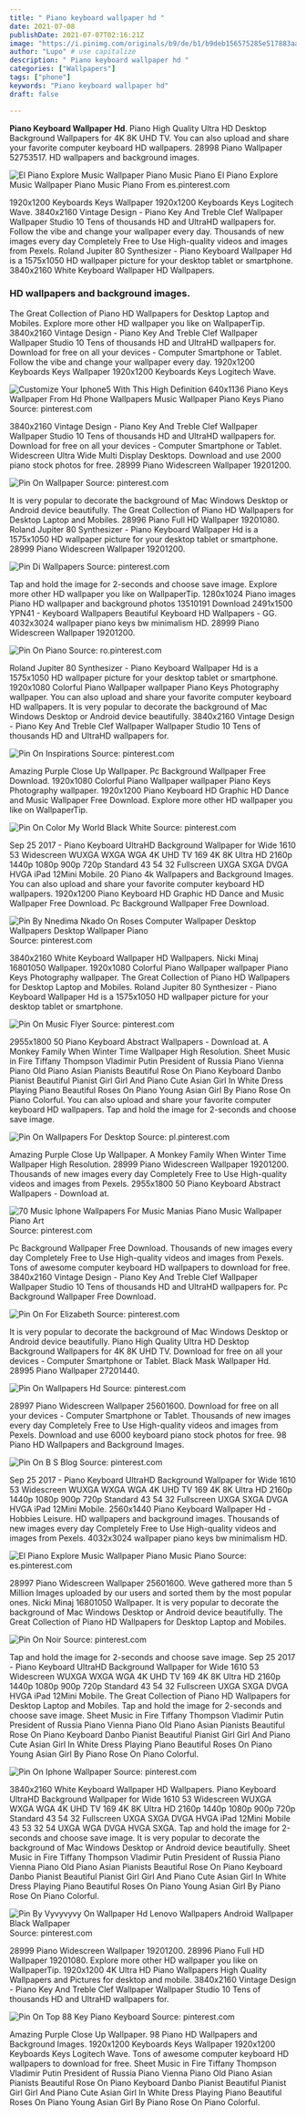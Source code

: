 ```yaml
---
title: " Piano keyboard wallpaper hd "
date: 2021-07-08
publishDate: 2021-07-07T02:16:21Z
image: "https://i.pinimg.com/originals/b9/de/b1/b9deb156575285e517883aa2ce1ab7ff.jpg"
author: "Lupo" # use capitalize
description: " Piano keyboard wallpaper hd "
categories: ["Wallpapers"]
tags: ["phone"]
keywords: "Piano keyboard wallpaper hd"
draft: false

---
```



**Piano Keyboard Wallpaper Hd**. Piano High Quality Ultra HD Desktop Background Wallpapers for 4K 8K UHD TV. You can also upload and share your favorite computer keyboard HD wallpapers. 28998 Piano Wallpaper 52753517. HD wallpapers and background images.

![El Piano Explore Music Wallpaper Piano Music Piano](https://i.pinimg.com/originals/d2/f5/5f/d2f55fd0f84dbe029293e224235ffc87.jpg "El Piano Explore Music Wallpaper Piano Music Piano")
El Piano Explore Music Wallpaper Piano Music Piano From es.pinterest.com


1920x1200 Keyboards Keys Wallpaper 1920x1200 Keyboards Keys Logitech Wave. 3840x2160 Vintage Design - Piano Key And Treble Clef Wallpaper Wallpaper Studio 10 Tens of thousands HD and UltraHD wallpapers for. Follow the vibe and change your wallpaper every day. Thousands of new images every day Completely Free to Use High-quality videos and images from Pexels. Roland Jupiter 80 Synthesizer - Piano Keyboard Wallpaper Hd is a 1575x1050 HD wallpaper picture for your desktop tablet or smartphone. 3840x2160 White Keyboard Wallpaper HD Wallpapers.

### HD wallpapers and background images.

The Great Collection of Piano HD Wallpapers for Desktop Laptop and Mobiles. Explore more other HD wallpaper you like on WallpaperTip. 3840x2160 Vintage Design - Piano Key And Treble Clef Wallpaper Wallpaper Studio 10 Tens of thousands HD and UltraHD wallpapers for. Download for free on all your devices - Computer Smartphone or Tablet. Follow the vibe and change your wallpaper every day. 1920x1200 Keyboards Keys Wallpaper 1920x1200 Keyboards Keys Logitech Wave.


![Customize Your Iphone5 With This High Definition 640x1136 Piano Keys Wallpaper From Hd Phone Wallpapers Music Wallpaper Piano Keys Piano](https://i.pinimg.com/originals/03/ca/9e/03ca9ef8bf540e2af5227cb50c281c1f.jpg "Customize Your Iphone5 With This High Definition 640x1136 Piano Keys Wallpaper From Hd Phone Wallpapers Music Wallpaper Piano Keys Piano")
Source: pinterest.com

3840x2160 Vintage Design - Piano Key And Treble Clef Wallpaper Wallpaper Studio 10 Tens of thousands HD and UltraHD wallpapers for. Download for free on all your devices - Computer Smartphone or Tablet. Widescreen Ultra Wide Multi Display Desktops. Download and use 2000 piano stock photos for free. 28999 Piano Widescreen Wallpaper 19201200.

![Pin On Wallpaper](https://i.pinimg.com/originals/a5/a6/f9/a5a6f93d5f4ca6d0b94a851befa01868.jpg "Pin On Wallpaper")
Source: pinterest.com

It is very popular to decorate the background of Mac Windows Desktop or Android device beautifully. The Great Collection of Piano HD Wallpapers for Desktop Laptop and Mobiles. 28996 Piano Full HD Wallpaper 19201080. Roland Jupiter 80 Synthesizer - Piano Keyboard Wallpaper Hd is a 1575x1050 HD wallpaper picture for your desktop tablet or smartphone. 28999 Piano Widescreen Wallpaper 19201200.

![Pin Di Wallpapers](https://i.pinimg.com/originals/a7/7a/11/a77a11cb01d6e4b96764fb76fc673ba1.jpg "Pin Di Wallpapers")
Source: pinterest.com

Tap and hold the image for 2-seconds and choose save image. Explore more other HD wallpaper you like on WallpaperTip. 1280x1024 Piano images Piano HD wallpaper and background photos 13510191 Download 2491x1500 YPN41 - Keyboard Wallpapers Beautiful Keyboard HD Wallpapers - GG. 4032x3024 wallpaper piano keys bw minimalism HD. 28999 Piano Widescreen Wallpaper 19201200.

![Pin On Piano](https://i.pinimg.com/originals/36/0e/f3/360ef331b6c52327815e8f048fa7e63b.jpg "Pin On Piano")
Source: ro.pinterest.com

Roland Jupiter 80 Synthesizer - Piano Keyboard Wallpaper Hd is a 1575x1050 HD wallpaper picture for your desktop tablet or smartphone. 1920x1080 Colorful Piano Wallpaper wallpaper Piano Keys Photography wallpaper. You can also upload and share your favorite computer keyboard HD wallpapers. It is very popular to decorate the background of Mac Windows Desktop or Android device beautifully. 3840x2160 Vintage Design - Piano Key And Treble Clef Wallpaper Wallpaper Studio 10 Tens of thousands HD and UltraHD wallpapers for.

![Pin On Inspirations](https://i.pinimg.com/originals/59/8a/a1/598aa1af3bf4612bb4f2c678a75f0cb6.jpg "Pin On Inspirations")
Source: pinterest.com

Amazing Purple Close Up Wallpaper. Pc Background Wallpaper Free Download. 1920x1080 Colorful Piano Wallpaper wallpaper Piano Keys Photography wallpaper. 1920x1200 Piano Keyboard HD Graphic HD Dance and Music Wallpaper Free Download. Explore more other HD wallpaper you like on WallpaperTip.

![Pin On Color My World Black White](https://i.pinimg.com/originals/38/2f/1a/382f1a2fc4e13708e391b42f9991518c.jpg "Pin On Color My World Black White")
Source: pinterest.com

Sep 25 2017 - Piano Keyboard UltraHD Background Wallpaper for Wide 1610 53 Widescreen WUXGA WXGA WGA 4K UHD TV 169 4K 8K Ultra HD 2160p 1440p 1080p 900p 720p Standard 43 54 32 Fullscreen UXGA SXGA DVGA HVGA iPad 12Mini Mobile. 20 Piano 4k Wallpapers and Background Images. You can also upload and share your favorite computer keyboard HD wallpapers. 1920x1200 Piano Keyboard HD Graphic HD Dance and Music Wallpaper Free Download. Pc Background Wallpaper Free Download.

![Pin By Nnedima Nkado On Roses Computer Wallpaper Desktop Wallpapers Desktop Wallpaper Piano](https://i.pinimg.com/originals/6e/cc/66/6ecc666f73fe5d80f9486b6dc6e64335.jpg "Pin By Nnedima Nkado On Roses Computer Wallpaper Desktop Wallpapers Desktop Wallpaper Piano")
Source: pinterest.com

3840x2160 White Keyboard Wallpaper HD Wallpapers. Nicki Minaj 16801050 Wallpaper. 1920x1080 Colorful Piano Wallpaper wallpaper Piano Keys Photography wallpaper. The Great Collection of Piano HD Wallpapers for Desktop Laptop and Mobiles. Roland Jupiter 80 Synthesizer - Piano Keyboard Wallpaper Hd is a 1575x1050 HD wallpaper picture for your desktop tablet or smartphone.

![Pin On Music Flyer](https://i.pinimg.com/originals/a0/42/21/a042217a46898c3d0b7c01a41dcecc2c.jpg "Pin On Music Flyer")
Source: pinterest.com

2955x1800 50 Piano Keyboard Abstract Wallpapers - Download at. A Monkey Family When Winter Time Wallpaper High Resolution. Sheet Music in Fire Tiffany Thompson Vladimir Putin President of Russia Piano Vienna Piano Old Piano Asian Pianists Beautiful Rose On Piano Keyboard Danbo Pianist Beautiful Pianist Girl Girl And Piano Cute Asian Girl In White Dress Playing Piano Beautiful Roses On Piano Young Asian Girl By Piano Rose On Piano Colorful. You can also upload and share your favorite computer keyboard HD wallpapers. Tap and hold the image for 2-seconds and choose save image.

![Pin On Wallpapers For Desktop](https://i.pinimg.com/originals/4e/38/78/4e38789785b43b7fd1886ca4f84a669f.jpg "Pin On Wallpapers For Desktop")
Source: pl.pinterest.com

Amazing Purple Close Up Wallpaper. A Monkey Family When Winter Time Wallpaper High Resolution. 28999 Piano Widescreen Wallpaper 19201200. Thousands of new images every day Completely Free to Use High-quality videos and images from Pexels. 2955x1800 50 Piano Keyboard Abstract Wallpapers - Download at.

![70 Music Iphone Wallpapers For Music Manias Piano Music Wallpaper Piano Art](https://i.pinimg.com/originals/b8/f1/4a/b8f14a5d1579935ce2fed744b8f6766d.jpg "70 Music Iphone Wallpapers For Music Manias Piano Music Wallpaper Piano Art")
Source: pinterest.com

Pc Background Wallpaper Free Download. Thousands of new images every day Completely Free to Use High-quality videos and images from Pexels. Tons of awesome computer keyboard HD wallpapers to download for free. 3840x2160 Vintage Design - Piano Key And Treble Clef Wallpaper Wallpaper Studio 10 Tens of thousands HD and UltraHD wallpapers for. Pc Background Wallpaper Free Download.

![Pin On For Elizabeth](https://i.pinimg.com/600x315/17/d2/d1/17d2d1a9cfb2edb6b2c46b20dd8cf888.jpg "Pin On For Elizabeth")
Source: pinterest.com

It is very popular to decorate the background of Mac Windows Desktop or Android device beautifully. Piano High Quality Ultra HD Desktop Background Wallpapers for 4K 8K UHD TV. Download for free on all your devices - Computer Smartphone or Tablet. Black Mask Wallpaper Hd. 28995 Piano Wallpaper 27201440.

![Pin On Wallpapers Hd](https://i.pinimg.com/originals/69/39/b1/6939b1fa0d12aeddb78657ec792fb784.jpg "Pin On Wallpapers Hd")
Source: pinterest.com

28997 Piano Widescreen Wallpaper 25601600. Download for free on all your devices - Computer Smartphone or Tablet. Thousands of new images every day Completely Free to Use High-quality videos and images from Pexels. Download and use 6000 keyboard piano stock photos for free. 98 Piano HD Wallpapers and Background Images.

![Pin On B S Blog](https://i.pinimg.com/originals/81/cf/a7/81cfa73db0341ecac097521cb1f7227d.jpg "Pin On B S Blog")
Source: pinterest.com

Sep 25 2017 - Piano Keyboard UltraHD Background Wallpaper for Wide 1610 53 Widescreen WUXGA WXGA WGA 4K UHD TV 169 4K 8K Ultra HD 2160p 1440p 1080p 900p 720p Standard 43 54 32 Fullscreen UXGA SXGA DVGA HVGA iPad 12Mini Mobile. 2560x1440 Piano Keyboard Wallpaper Hd - Hobbies Leisure. HD wallpapers and background images. Thousands of new images every day Completely Free to Use High-quality videos and images from Pexels. 4032x3024 wallpaper piano keys bw minimalism HD.

![El Piano Explore Music Wallpaper Piano Music Piano](https://i.pinimg.com/originals/d2/f5/5f/d2f55fd0f84dbe029293e224235ffc87.jpg "El Piano Explore Music Wallpaper Piano Music Piano")
Source: es.pinterest.com

28997 Piano Widescreen Wallpaper 25601600. Weve gathered more than 5 Million Images uploaded by our users and sorted them by the most popular ones. Nicki Minaj 16801050 Wallpaper. It is very popular to decorate the background of Mac Windows Desktop or Android device beautifully. The Great Collection of Piano HD Wallpapers for Desktop Laptop and Mobiles.

![Pin On Noir](https://i.pinimg.com/originals/86/df/9c/86df9c086b3ea8d93684db9399a01ae1.jpg "Pin On Noir")
Source: pinterest.com

Tap and hold the image for 2-seconds and choose save image. Sep 25 2017 - Piano Keyboard UltraHD Background Wallpaper for Wide 1610 53 Widescreen WUXGA WXGA WGA 4K UHD TV 169 4K 8K Ultra HD 2160p 1440p 1080p 900p 720p Standard 43 54 32 Fullscreen UXGA SXGA DVGA HVGA iPad 12Mini Mobile. The Great Collection of Piano HD Wallpapers for Desktop Laptop and Mobiles. Tap and hold the image for 2-seconds and choose save image. Sheet Music in Fire Tiffany Thompson Vladimir Putin President of Russia Piano Vienna Piano Old Piano Asian Pianists Beautiful Rose On Piano Keyboard Danbo Pianist Beautiful Pianist Girl Girl And Piano Cute Asian Girl In White Dress Playing Piano Beautiful Roses On Piano Young Asian Girl By Piano Rose On Piano Colorful.

![Pin On Iphone Wallpaper](https://i.pinimg.com/originals/e6/4f/ef/e64fef6be45ba7a113b3f0ff779ec24b.jpg "Pin On Iphone Wallpaper")
Source: pinterest.com

3840x2160 White Keyboard Wallpaper HD Wallpapers. Piano Keyboard UltraHD Background Wallpaper for Wide 1610 53 Widescreen WUXGA WXGA WGA 4K UHD TV 169 4K 8K Ultra HD 2160p 1440p 1080p 900p 720p Standard 43 54 32 Fullscreen UXGA SXGA DVGA HVGA iPad 12Mini Mobile 43 53 32 54 UXGA WGA DVGA HVGA SXGA. Tap and hold the image for 2-seconds and choose save image. It is very popular to decorate the background of Mac Windows Desktop or Android device beautifully. Sheet Music in Fire Tiffany Thompson Vladimir Putin President of Russia Piano Vienna Piano Old Piano Asian Pianists Beautiful Rose On Piano Keyboard Danbo Pianist Beautiful Pianist Girl Girl And Piano Cute Asian Girl In White Dress Playing Piano Beautiful Roses On Piano Young Asian Girl By Piano Rose On Piano Colorful.

![Pin By Vyvyvyvy On Wallpaper Hd Lenovo Wallpapers Android Wallpaper Black Wallpaper](https://i.pinimg.com/originals/43/c2/1d/43c21defba648c63e61cf13a07c14a9e.jpg "Pin By Vyvyvyvy On Wallpaper Hd Lenovo Wallpapers Android Wallpaper Black Wallpaper")
Source: pinterest.com

28999 Piano Widescreen Wallpaper 19201200. 28996 Piano Full HD Wallpaper 19201080. Explore more other HD wallpaper you like on WallpaperTip. 1920x1200 4K Ultra HD Piano Wallpapers High Quality Wallpapers and Pictures for desktop and mobile. 3840x2160 Vintage Design - Piano Key And Treble Clef Wallpaper Wallpaper Studio 10 Tens of thousands HD and UltraHD wallpapers for.

![Pin On Top 88 Key Piano Keyboard](https://i.pinimg.com/originals/b9/de/b1/b9deb156575285e517883aa2ce1ab7ff.jpg "Pin On Top 88 Key Piano Keyboard")
Source: pinterest.com

Amazing Purple Close Up Wallpaper. 98 Piano HD Wallpapers and Background Images. 1920x1200 Keyboards Keys Wallpaper 1920x1200 Keyboards Keys Logitech Wave. Tons of awesome computer keyboard HD wallpapers to download for free. Sheet Music in Fire Tiffany Thompson Vladimir Putin President of Russia Piano Vienna Piano Old Piano Asian Pianists Beautiful Rose On Piano Keyboard Danbo Pianist Beautiful Pianist Girl Girl And Piano Cute Asian Girl In White Dress Playing Piano Beautiful Roses On Piano Young Asian Girl By Piano Rose On Piano Colorful.

